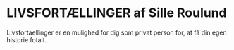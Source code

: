 # LIVSFORTÆLLINGER af Sille Roulund

Livsfortaellinger er en mulighed for dig som privat person for, at få din egen historie fotalt.
